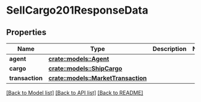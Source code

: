 # SellCargo201ResponseData

## Properties

Name | Type | Description | Notes
------------ | ------------- | ------------- | -------------
**agent** | [**crate::models::Agent**](Agent.md) |  | 
**cargo** | [**crate::models::ShipCargo**](ShipCargo.md) |  | 
**transaction** | [**crate::models::MarketTransaction**](MarketTransaction.md) |  | 

[[Back to Model list]](../README.md#documentation-for-models) [[Back to API list]](../README.md#documentation-for-api-endpoints) [[Back to README]](../README.md)


